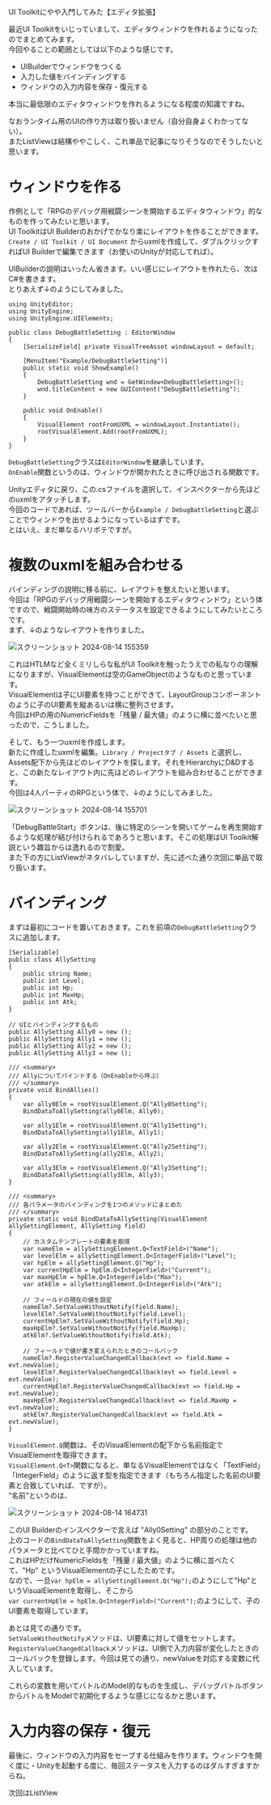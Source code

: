UI Toolkitにやや入門してみた【エディタ拡張】

最近UI Toolkitをいじっていまして、エディタウィンドウを作れるようになったのでまとめてみます。<br>
今回やることの範囲としては以下のような感じです。<br>
 * UIBuilderでウィンドウをつくる
 * 入力した値をバインディングする
 * ウィンドウの入力内容を保存・復元する

本当に最低限のエディタウィンドウを作れるようになる程度の知識ですね。<br>

なおランタイム用のUIの作り方は取り扱いません（自分自身よくわかってない）。<br>
またListViewは結構ややこしく、これ単品で記事になりそうなのでそうしたいと思います。<br>

# ウィンドウを作る
作例として「RPGのデバッグ用戦闘シーンを開始するエディタウィンドウ」的なものを作ってみたいと思います。<br>
UI ToolkitはUI Builderのおかげでかなり楽にレイアウトを作ることができます。`Create / UI Toolkit / UI Document` からuxmlを作成して、ダブルクリックすればUI Builderで編集できます（お使いのUnityが対応してれば）。<br>

UIBuilderの説明はいったん省きます。いい感じにレイアウトを作れたら、次はC#を書きます。<br>
とりあえず↓のようにしてみました。<br>
```
using UnityEditor;
using UnityEngine;
using UnityEngine.UIElements;

public class DebugBattleSetting : EditorWindow
{
    [SerializeField] private VisualTreeAsset windowLayout = default;

    [MenuItem("Example/DebugBattleSetting")]
    public static void ShowExample()
    {
        DebugBattleSetting wnd = GetWindow<DebugBattleSetting>();
        wnd.titleContent = new GUIContent("DebugBattleSetting");
    }

    public void OnEnable()
    {
        VisualElement rootFromUXML = windowLayout.Instantiate();
        rootVisualElement.Add(rootFromUXML);
    }
}
```

`DebugBattleSetting`クラスは`EditorWindow`を継承しています。<br>
`OnEnable`関数というのは、ウィンドウが開かれたときに呼び出される関数です。<br>

Unityエディタに戻り、この.csファイルを選択して、インスペクターから先ほどのuxmlをアタッチします。<br>
今回のコードであれば、ツールバーから`Example / DebugBattleSetting`と選ぶことでウィンドウを出せるようになっているはずです。<br>
とはいえ、まだ単なるハリボテですが。<br>

# 複数のuxmlを組み合わせる
バインディングの説明に移る前に、レイアウトを整えたいと思います。<br>
今回は「RPGのデバッグ用戦闘シーンを開始するエディタウィンドウ」という体ですので、戦闘開始時の味方のステータスを設定できるようにしてみたいところです。<br>
まず、↓のようなレイアウトを作りました。<br>

![スクリーンショット 2024-08-14 155359](https://github.com/user-attachments/assets/4c685b34-8cc9-43f4-819b-d4f6148424cf)

これはHTLMなど全くミリしらな私がUI Toolkitを触ったうえでの私なりの理解になりますが、VisualElementは空のGameObjectのようなものと思っています。<br>
VisualElementは子にUI要素を持つことができて、LayoutGroupコンポーネントのように子のUI要素を縦あるいは横に整列させます。<br>
今回はHPの用のNumericFieldsを「残量 / 最大値」のように横に並べたいと思ったので、こうしました。<br>

そして、もう一つuxmlを作成します。<br>
新たに作成したuxmlを編集。`Library / Projectタブ / Assets` と選択し、Assets配下から先ほどのレイアウトを探します。それをHierarchyにD&Dすると、この新たなレイアウト内に先ほどのレイアウトを組み合わせることができます。<br>
今回は4人パーティのRPGという体で、↓のようにしてみました。<br>

![スクリーンショット 2024-08-14 155701](https://github.com/user-attachments/assets/649b9970-c842-4d19-8099-630ab55926de)

「DebugBattleStart」ボタンは、後に特定のシーンを開いてゲームを再生開始するような処理が結び付けられるであろうと思います。そこの処理はUI Toolkit解説という趣旨からは逸れるので割愛。<br>
また下の方にListViewがネタバレしていますが、先に述べた通り次回に単品で取り扱います。<br>

# バインディング
まずは最初にコードを置いておきます。これを前項の`DebugBattleSetting`クラスに追加します。<br>
```
[Serializable]
public class AllySetting
{
    public string Name;
    public int Level;
    public int Hp;
    public int MaxHp;
    public int Atk;
}

// UIとバインディングするもの
public AllySetting Ally0 = new ();
public AllySetting Ally1 = new ();
public AllySetting Ally2 = new ();
public AllySetting Ally3 = new ();

/// <summary>
/// Allyについてバインドする（OnEnableから呼ぶ）
/// </summary>
private void BindAllies()
{
    var ally0Elm = rootVisualElement.Q("Ally0Setting");
    BindDataToAllySetting(ally0Elm, Ally0);

    var ally1Elm = rootVisualElement.Q("Ally1Setting");
    BindDataToAllySetting(ally1Elm, Ally1);

    var ally2Elm = rootVisualElement.Q("Ally2Setting");
    BindDataToAllySetting(ally2Elm, Ally2);

    var ally3Elm = rootVisualElement.Q("Ally3Setting");
    BindDataToAllySetting(ally3Elm, Ally3);
}

/// <summary>
/// 各パラメータのバインディングを1つのメソッドにまとめた
/// </summary>
private static void BindDataToAllySetting(VisualElement allySettingElement, AllySetting field)
{
    // カスタムテンプレートの要素を取得
    var nameElm = allySettingElement.Q<TextField>("Name");
    var levelElm = allySettingElement.Q<IntegerField>("Level");
    var hpElm = allySettingElement.Q("Hp");
    var currentHpElm = hpElm.Q<IntegerField>("Current");
    var maxHpElm = hpElm.Q<IntegerField>("Max");
    var atkElm = allySettingElement.Q<IntegerField>("Atk");

    // フィールドの現在の値を設定
    nameElm?.SetValueWithoutNotify(field.Name);
    levelElm?.SetValueWithoutNotify(field.Level);
    currentHpElm?.SetValueWithoutNotify(field.Hp);
    maxHpElm?.SetValueWithoutNotify(field.MaxHp);
    atkElm?.SetValueWithoutNotify(field.Atk);

    // フィールドで値が書き変えられたときのコールバック
    nameElm?.RegisterValueChangedCallback(evt => field.Name = evt.newValue);
    levelElm?.RegisterValueChangedCallback(evt => field.Level = evt.newValue);
    currentHpElm?.RegisterValueChangedCallback(evt => field.Hp = evt.newValue);
    maxHpElm?.RegisterValueChangedCallback(evt => field.MaxHp = evt.newValue);
    atkElm?.RegisterValueChangedCallback(evt => field.Atk = evt.newValue);
}
```

`VisualElement.Q`関数は、そのVisualElementの配下から名前指定でVisualElementを取得できます。<br>
`VisualElement.Q<T>`関数になると、単なるVisualElementではなく「TextField」「IntegerField」のように返す型を指定できます（もちろん指定した名前のUI要素と合致していれば、ですが）。<br>
”名前”というのは、<br>

![スクリーンショット 2024-08-14 164731](https://github.com/user-attachments/assets/bc04dea2-da76-461d-b79b-bdb8f0b5ddc9)

このUI Builderのインスペクターで言えば "Ally0Setting" の部分のことです。<br>
上のコードの`BindDataToAllySetting`関数をよく見ると、HP周りの処理は他のパラメータと比べてひと手間かかっていますね。<br>
これはHPだけNumericFieldsを「残量 / 最大値」のように横に並べたくて、"Hp" というVisualElementの子にしたためです。<br>
なので、一旦`var hpElm = allySettingElement.Q("Hp");`のようにして"Hp"というVisualElementを取得し、そこから<br>
`var currentHpElm = hpElm.Q<IntegerField>("Current");`のようにして、子のUI要素を取得しています。<br>

あとは見ての通りです。<br>
`SetValueWithoutNotify`メソッドは、UI要素に対して値をセットします。<br>
`RegisterValueChangedCallback`メソッドは、UI側で入力内容が変化したときのコールバックを登録します。今回は見ての通り、newValueを対応する変数に代入しています。<br>

これらの変数を用いてバトルのModel的なものを生成し、デバッグバトルボタンからバトルをModelで初期化するような感じになるかと思います。<br>

# 入力内容の保存・復元
最後に、ウィンドウの入力内容をセーブする仕組みを作ります。ウィンドウを開く度に・Unityを起動する度に、毎回ステータスを入力するのはダルすぎますからね。




次回はListView
